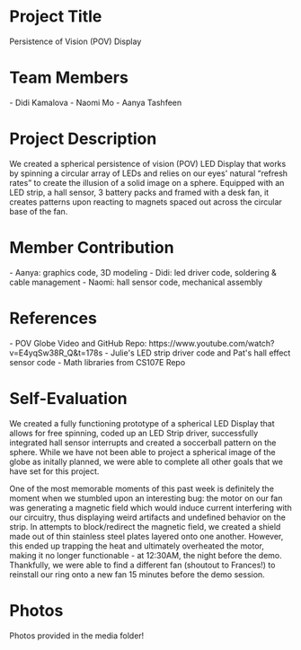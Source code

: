 <h1> Project Title </h1>
Persistence of Vision (POV) Display

<h1> Team Members </h1>
- Didi Kamalova
- Naomi Mo
- Aanya Tashfeen

<h1> Project Description </h1>
We created a spherical persistence of vision (POV) LED Display that works by spinning a circular array of LEDs and relies on our eyes' natural “refresh rates” to create the illusion of a solid image on a sphere. Equipped with an LED strip, a hall sensor, 3 battery packs and framed with a desk fan, it creates patterns upon reacting to magnets spaced out across the circular base of the fan.

<h1> Member Contribution </h1>
- Aanya: graphics code, 3D modeling
- Didi: led driver code, soldering & cable management
- Naomi: hall sensor code, mechanical assembly

<h1> References </h1>
- POV Globe Video and GitHub Repo: https://www.youtube.com/watch?v=E4yqSw38R_Q&t=178s
- Julie's LED strip driver code and Pat's hall effect sensor code
- Math libraries from CS107E Repo

<h1> Self-Evaluation </h1>
We created a fully functioning prototype of a spherical LED Display that allows for free spinning, coded up an LED Strip driver, successfully integrated hall sensor interrupts and created a soccerball pattern on the sphere. While we have not been able to project a spherical image of the globe as initally planned, we were able to complete all other goals that we have set for this project. 

One of the most memorable moments of this past week is definitely the moment when we stumbled upon an interesting bug: the motor on our fan was generating a magnetic field which would induce current interfering with our circuitry, thus displaying weird artifacts and undefined behavior on the strip. In attempts to block/redirect the magnetic field, we created a shield made out of thin stainless steel plates layered onto one another. However, this ended up trapping the heat and ultimately overheated the motor, making it no longer functionable - at 12:30AM, the night before the demo. Thankfully, we were able to find a different fan (shoutout to Frances!) to reinstall our ring onto a new fan 15 minutes before the demo session.


<h1> Photos </h1>
Photos provided in the media folder!

